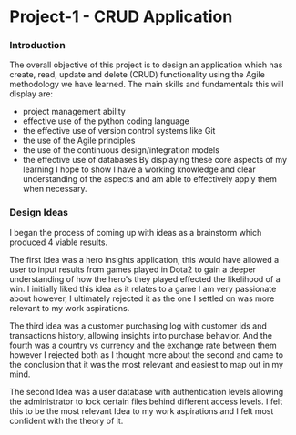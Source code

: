 # **Project-1 - CRUD Application**

### **Introduction**
The overall objective of this project is to design an application which has  create, read, update and delete (CRUD) functionality using the Agile methodology we have learned. 
The main skills and fundamentals this will display are:
* project management ability
* effective use of the python coding language
* the effective use of version control systems like Git
* the use of the Agile principles
* the use of the continuous design/integration models
* the effective use of databases
By displaying these core aspects of my learning I hope to show I have a working knowledge and clear understanding of the aspects and am able to effectively apply them when necessary. 


### **Design Ideas**
I began the process of  coming up with ideas as a brainstorm which produced 4 viable results.

The first Idea was a hero insights application, this would have allowed a user to input results from games played in Dota2 to gain a deeper understanding of how the hero's they played effected the likelihood of a win. 
I initially liked this idea as it relates to a game I am very passionate about however, I ultimately rejected it as the one I settled on was more relevant to my work aspirations.

The third idea was a customer purchasing log with customer ids and transactions history, allowing insights into purchase behavior. And the fourth was a country vs currency and the exchange rate between them however I rejected both as I thought more about the second and came to the conclusion that it was the most relevant and easiest to map out in my mind. 

The second Idea was a user database with authentication levels allowing the administrator to lock certain files behind different access levels. I felt this to be the most relevant Idea to my work aspirations and I felt most confident with the theory of it. 